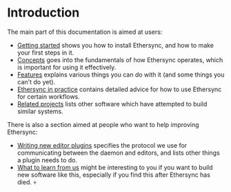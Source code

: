 <!--
SPDX-FileCopyrightText: 2024 blinry <mail@blinry.org>
SPDX-FileCopyrightText: 2024 zormit <nt4u@kpvn.de>

SPDX-License-Identifier: CC-BY-SA-4.0
-->

# Introduction

The main part of this documentation is aimed at users:

- [Getting started](getting-started.md) shows you how to install Ethersync, and how to make your first steps in it.
- [Concepts](concepts.md) goes into the fundamentals of how Ethersync operates, which is important for using it effectively.
- [Features](features.md) explains various things you can do with it (and some things you can't do yet).
- [Ethersync in practice](in-practice.md) contains detailed advice for how to use Ethersync for certain workflows.
- [Related projects](related-projects.md) lists other software which have attempted to build similar systems.

There is also a section aimed at people who want to help improving Ethersync:

- [Writing new editor plugins](editor-plugin-dev-guide.md) specifies the protocol we use for communicating between the daemon and editors, and lists other things a plugin needs to do.
- [What to learn from us](learn-from-us.md) might be interesting to you if you want to build new software like this, especially if you find this after Ethersync has died. 💀

